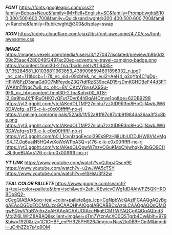 ***FONT***
    https://fonts.googleapis.com/css2?family=Bebas+Neue&family=IM+Fell+English+SC&family=Prompt:wght@100;300;500;600;700&family=Quicksand:wght@300;400;500;600;700&family=Rancho&family=Rubik:wght@300&display=swap

***ICON***
    https://cdnjs.cloudflare.com/ajax/libs/font-awesome/4.7.0/css/font-awesome.css

***IMAGE***
    https://images.vexels.com/media/users/3/127047/isolated/preview/b9b0d209c25aac4280049f2497ac20ec-adventure-travel-camping-badge.png
    https://scontent.fmnl30-2.fna.fbcdn.net/v/t1.6435-9/135284681_101038811963853_4389096594891896932_n.jpg?_nc_cat=111&ccb=1-7&_nc_sid=09cbfe&_nc_eui2=AeH4_g2qYtr4C1gDg-HPlW8FzD3snaGd0O7MPeydoZ3Q7tdfRzS39ocAD15rsDmKGHDBeF44d3FTWAKtnTfNqc7w&_nc_ohc=8V_CKzVYbysAX9Su-9F&_nc_ht=scontent.fmnl30-2.fna&oh=00_AT8-I2_8a9hgJXfPjRuOHKOyQFut7Dvr64hBqAHOmve1pg&oe=62DB9298
    https://yt3.ggpht.com/ytc/AKedOLTMP27nibIu7zzXID9R3m8HoCjjf4wbJW60DAVqfg=s176-c-k-c0x00ffffff-no-rj
    https://i.pinimg.com/originals/52/a8/1f/52a81f87c87c1b91984da36aa3f3c8be.png
    https://yt3.ggpht.com/ytc/AKedOLTMP27nibIu7zzXID9R3m8HoCjjf4wbJW60DAVqfg=s176-c-k-c0x00ffffff-no-rj
    https://yt3.ggpht.com/p0iI_1cynIzqqEecoi39Es9PzHlj8UbiUDDJHW8Vl4vMgiS4_17_0q6uajN5HQ4wXoWoWPpA3Q=s176-c-k-c0x00ffffff-no-rj
    https://yt3.ggpht.com/ytc/AKedOLQpwW7nzyOGuKMxChjwhqkIv3bGO9CI1_8L6ueBUA=s176-c-k-c0x00ffffff-no-rj


***YT LINK***
    https://www.youtube.com/watch?v=QJbpJQscn9E
    https://www.youtube.com/watch?v=u2wJWA5cTSY
    https://www.youtube.com/watch?v=e1SHsU3f32w


***TEAL COLOR PALLETE***
    https://www.google.com/search?q=teal+color+pallete&tbm=isch&ved=2ahUKEwicvOWg1dD4AhVFZ5QKHROBDb8Q2-cCegQIABAA&oq=teal+color+pallete&gs_lcp=CgNpbWcQAzIFCAAQgAQyBggAEAoQGDoECCMQJzoGCAAQHhAIOggIABCABBCxAzoLCAAQgAQQsQMQgwFQjwVYqBVg5xZoAHAAeACAAUOIAccHkgECMTWYAQCgAQGqAQtnd3Mtd2l6LWltZ8ABAQ&sclient=img&ei=oTm7YtznAcXO0QSTgrb4Cw&bih=979&biw=1920&rlz=1C1CHBF_enPH925PH926#imgrc=Nias2lq0B9HGmM&imgdii=uC4hZZb7s4q9OM
